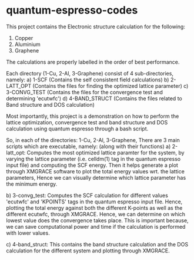 # quantum-espresso-codes

This project contains the Electronic structure calculation for the following:
1) Copper
2) Aluminium
3) Graphene

The calculations are properly labelled in the order of best performance.

Each directory (1-Cu, 2-Al, 3-Graphene) consist of 4 sub-directories, namely:
  a) 1-SCF                        (Contains the self consistent field calculations)
  b) 2-LATT_OPT                   (Contains the files for finding the optimized lattice parameter)
  c) 3-CONVG_TEST                 (Contains the files for the convergence test and determining 'ecutwfc')
  d) 4-BAND_STRUCT                (Contains the files related to Band structure and DOS calculation)
  
Most importantly, this project is a demonstration on how to perform the lattice optimization, convergence test
and band structure and DOS calculation using quantum espresso through a bash script.

So, in each of the directories: 1-Cu, 2-Al, 3-Graphene,
There are 3 main scripts which are executable, namely: (along with their functions)
  a) 2-latt_opt: Computes the most optimized lattice paramter for the system, by varying the lattice parameter
                (i.e. celldm(1) tag in the quantum espresso input file) and computing the SCF energy. Then it
                helps generate a plot through XMGRACE software to plot the total energy values wrt. the lattice
                parameters, Hence we can visually determine which lattice parameter has the minimum energy.
                
  b) 3-convg_test: Computes the SCF calculation for different values 'ecutwfc' and 'KPOINTS' tags in the 
                   quantum espresso input file. Hence, plotting the total energy against both the different K-points
                   as well as the different ecutwfc, through XMGRACE. Hence, we can determine on which lowest value
                   does the convergence takes place. This is important because, we can save computational power and 
                   time if the calculation is performed with lower values.
  
  c) 4-band_struct: This contains the band structure calculation and the DOS calculation for the different system
                    and plotting through XMGRACE.
  
  
  
